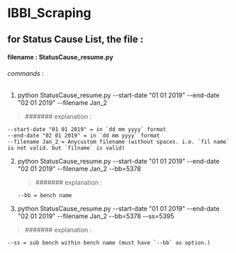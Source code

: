 # IBBI_Scraping

## for Status Cause List, the file :

#### filename : StatusCause_resume.py

###### commands :

1. python StatusCause_resume.py --start-date "01 01 2019" --end-date "02 01 2019" --filename Jan_2

> ####### explanation :

    --start-date "01 01 2019" = in `dd mm yyyy` format
    --end-date "02 01 2019" = in `dd mm yyyy` format
    --filename Jan_2 = Anycustom filename (without spaces. i.e. `fil name` is not valid. but `filname` is valid)

2.  python StatusCause_resume.py --start-date "01 01 2019" --end-date "02 01 2019" --filename Jan_2 --bb=5378

    > ####### explanation :

        --bb = bench name

3.  python StatusCause_resume.py --start-date "01 01 2019" --end-date "02 01 2019" --filename Jan_2 --bb=5378 --ss=5395

> ####### explanation :

    --ss = sub bench within bench name (must have `--bb` as option.)
